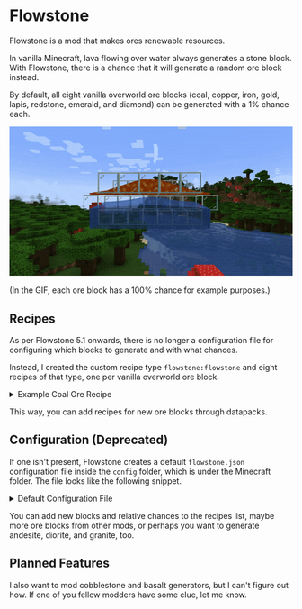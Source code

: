 # Flowstone

Flowstone is a mod that makes ores renewable resources.

In vanilla Minecraft, lava flowing over water always generates a stone block. With Flowstone, there is a chance that it will generate a random ore block instead.

By default, all eight vanilla overworld ore blocks (coal, copper, iron, gold, lapis, redstone, emerald, and diamond) can be generated with a 1% chance each.

![Flowstone Showcase](img/Flowstone_Showcase_1.gif)

(In the GIF, each ore block has a 100% chance for example purposes.)

## Recipes

As per Flowstone 5.1 onwards, there is no longer a configuration file for configuring which blocks to generate and with what chances.

Instead, I created the custom recipe type `flowstone:flowstone` and eight recipes of that type, one per vanilla overworld ore block.

<details>
<summary>Example Coal Ore Recipe</summary>

```json
{
    "type": "flowstone:flowstone", // The recipe type
    "replace": "minecraft:stone", // The block to be replaced
    "with": "minecraft:coal_ore", // The block to replace the above one with
    "chance": 0.01 // The replacement chance
}
```

</details>

This way, you can add recipes for new ore blocks through datapacks.

## Configuration (Deprecated)

If one isn't present, Flowstone creates a default `flowstone.json` configuration file inside the `config` folder, which is under the Minecraft folder. The file looks like the following snippet.

<details>
<summary>Default Configuration File</summary>

```json
{
  "enabled": true,
  "recipes": [
    {
      "block": "minecraft:coal_ore",
      "chance": 0.01
    },
    {
      "block": "minecraft:copper_ore",
      "chance": 0.01
    },
    {
      "block": "minecraft:iron_ore",
      "chance": 0.01
    },
    {
      "block": "minecraft:gold_ore",
      "chance": 0.01
    },
    {
      "block": "minecraft:lapis_ore",
      "chance": 0.01
    },
    {
      "block": "minecraft:redstone_ore",
      "chance": 0.01
    },
    {
      "block": "minecraft:emerald_ore",
      "chance": 0.01
    },
    {
      "block": "minecraft:diamond_ore",
      "chance": 0.01
    }
  ]
}
```

</details>

You can add new blocks and relative chances to the recipes list, maybe more ore blocks from other mods, or perhaps you want to generate andesite, diorite, and granite, too.

## Planned Features

I also want to mod cobblestone and basalt generators, but I can't figure out how. If one of you fellow modders have some clue, let me know.
